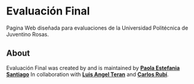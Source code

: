 # Evaluación Final
Pagina Web diseñada para evaluaciones de la Universidad Politécnica de Juventino Rosas.

## About
Evaluación Final was created by and is maintained by **[Paola Estefania Santiago](https://github.com/paolaestefaniasantiago)**
In collaboration with **[Luis Angel Teran](https://github.com/Luisangelteran3489)** and **[Carlos Rubí](https://github.com/CarlosRubiR)**.
